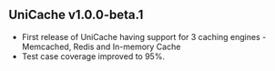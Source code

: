 ## UniCache v1.0.0-beta.1
- First release of UniCache having support for 3 caching engines - Memcached, Redis and In-memory Cache
- Test case coverage improved to 95%.
